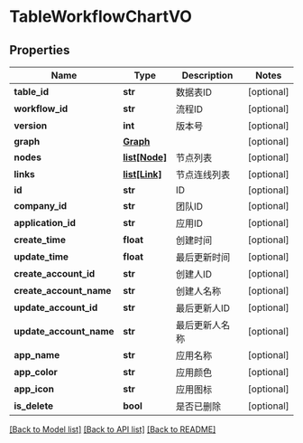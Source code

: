 # TableWorkflowChartVO

## Properties
Name | Type | Description | Notes
------------ | ------------- | ------------- | -------------
**table_id** | **str** | 数据表ID | [optional] 
**workflow_id** | **str** | 流程ID | [optional] 
**version** | **int** | 版本号 | [optional] 
**graph** | [**Graph**](Graph.md) |  | [optional] 
**nodes** | [**list[Node]**](Node.md) | 节点列表 | [optional] 
**links** | [**list[Link]**](Link.md) | 节点连线列表 | [optional] 
**id** | **str** | ID | [optional] 
**company_id** | **str** | 团队ID | [optional] 
**application_id** | **str** | 应用ID | [optional] 
**create_time** | **float** | 创建时间 | [optional] 
**update_time** | **float** | 最后更新时间 | [optional] 
**create_account_id** | **str** | 创建人ID | [optional] 
**create_account_name** | **str** | 创建人名称 | [optional] 
**update_account_id** | **str** | 最后更新人ID | [optional] 
**update_account_name** | **str** | 最后更新人名称 | [optional] 
**app_name** | **str** | 应用名称 | [optional] 
**app_color** | **str** | 应用颜色 | [optional] 
**app_icon** | **str** | 应用图标 | [optional] 
**is_delete** | **bool** | 是否已删除 | [optional] 

[[Back to Model list]](../README.md#documentation-for-models) [[Back to API list]](../README.md#documentation-for-api-endpoints) [[Back to README]](../README.md)

